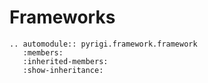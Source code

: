 # Frameworks


```{eval-rst}
.. automodule:: pyrigi.framework.framework
   :members:
   :inherited-members:
   :show-inheritance:
```